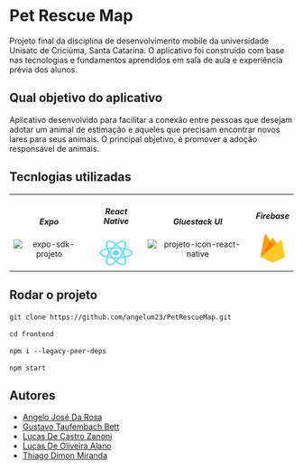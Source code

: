 # Pet Rescue Map
Projeto final da disciplina de desenvolvimento mobile da universidade Unisatc de Criciúma, Santa Catarina. O aplicativo foi construído com base nas tecnologias e fundamentos aprendidos em sala de aula e experiência prévia dos alunos.

## Qual objetivo do aplicativo
Aplicativo desenvolvido para facilitar a conexão entre pessoas que desejam adotar um animal de estimação e aqueles que precisam encontrar novos lares para seus animais. O principal objetivo, é promover a adoção responsável de animais.

## Tecnlogias utilizadas
<table>
  <tr>
    <td align="center">
      <h5>Expo</h5>
      <img alt="expo-sdk-projeto" height="50" width="50" src="https://github.com/expo/expo/blob/main/.github/resources/banner.png">
    </td>
    <td align="center">
      <h5>React Native</h5>
      <img alt="projeto-icon-react-native" height="50" width="60" src="https://raw.githubusercontent.com/devicons/devicon/master/icons/react/react-original.svg">
    </td>
    <td align="center">
      <h5>Gluestack UI</h5>
      <img alt="projeto-icon-react-native" height="50" width="200" src="https://github.com/gluestack/gluestack-ui/blob/main/img/gluestack-logo.svg">
    </td>
    <td align="center">
      <h5>Firebase</h5>
      <img alt="projeto-icon-firebase" height="50" width="60" src="https://raw.githubusercontent.com/devicons/devicon/master/icons/firebase/firebase-original.svg">
    </td>
  </tr>
</table>

## Rodar o projeto
``` 
git clone https://github.com/angelum23/PetRescueMap.git
```
```
cd frontend
```
```
npm i --legacy-peer-deps
```
```
npm start
```

## Autores
* [Angelo José Da Rosa](https://github.com/angelum23)
* [Gustavo Taufembach Bett](https://github.com/GustavoTBett)
* [Lucas De Castro Zanoni](https://github.com/Castrozan)
* [Lucas De Oliveira Alano](https://github.com/LucasAlano)
* [Thiago Dimon Miranda](https://github.com/thiagoDimon)
